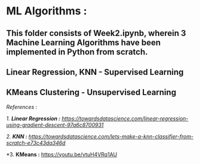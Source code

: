 # **ML Algorithms :**

## This folder consists of Week2.ipynb, wherein 3 Machine Learning Algorithms have been implemented in Python from scratch.

## Linear Regression, KNN - Supervised Learning

## KMeans Clustering - Unsupervised Learning

*References :*

*1. **Linear Regression :** https://towardsdatascience.com/linear-regression-using-gradient-descent-97a6c8700931*

*2. **KNN :** https://towardsdatascience.com/lets-make-a-knn-classifier-from-scratch-e73c43da346d*

*3. **KMeans :** https://youtu.be/vtuH4VRq1AU
